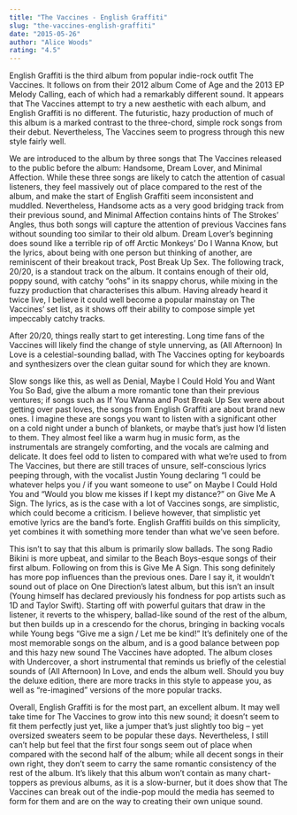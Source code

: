 ```yaml
---
title: "The Vaccines - English Graffiti"
slug: "the-vaccines-english-graffiti"
date: "2015-05-26"
author: "Alice Woods"
rating: "4.5"
---
```


English Graffiti is the third album from popular indie-rock outfit The Vaccines. It follows on from their 2012 album Come of Age and the 2013 EP Melody Calling, each of which had a remarkably different sound. It appears that The Vaccines attempt to try a new aesthetic with each album, and English Graffiti is no different. The futuristic, hazy production of much of this album is a marked contrast to the three-chord, simple rock songs from their debut. Nevertheless, The Vaccines seem to progress through this new style fairly well.

We are introduced to the album by three songs that The Vaccines released to the public before the album: Handsome, Dream Lover, and Minimal Affection. While these three songs are likely to catch the attention of casual listeners, they feel massively out of place compared to the rest of the album, and make the start of English Graffiti seem inconsistent and muddled. Nevertheless, Handsome acts as a very good bridging track from their previous sound, and Minimal Affection contains hints of The Strokes’ Angles, thus both songs will capture the attention of previous Vaccines fans without sounding too similar to their old album. Dream Lover’s beginning does sound like a terrible rip of off Arctic Monkeys’ Do I Wanna Know, but the lyrics, about being with one person but thinking of another, are reminiscent of their breakout track, Post Break Up Sex. The following track, 20/20, is a standout track on the album. It contains enough of their old, poppy sound, with catchy “oohs” in its snappy chorus, while mixing in the fuzzy production that characterises this album. Having already heard it twice live, I believe it could well become a popular mainstay on The Vaccines’ set list, as it shows off their ability to compose simple yet impeccably catchy tracks.

After 20/20, things really start to get interesting. Long time fans of the Vaccines will likely find the change of style unnerving, as (All Afternoon) In Love is a celestial-sounding ballad, with The Vaccines opting for keyboards and synthesizers over the clean guitar sound for which they are known.

Slow songs like this, as well as Denial, Maybe I Could Hold You and Want You So Bad, give the album a more romantic tone than their previous ventures; if songs such as If You Wanna and Post Break Up Sex were about getting over past loves, the songs from English Graffiti are about brand new ones. I imagine these are songs you want to listen with a significant other on a cold night under a bunch of blankets, or maybe that’s just how I’d listen to them. They almost feel like a warm hug in music form, as the instrumentals are strangely comforting, and the vocals are calming and delicate. It does feel odd to listen to compared with what we’re used to from The Vaccines, but there are still traces of unsure, self-conscious lyrics peeping through, with the vocalist Justin Young declaring “I could be whatever helps you / if you want someone to use” on Maybe I Could Hold You and “Would you blow me kisses if I kept my distance?” on Give Me A Sign. The lyrics, as is the case with a lot of Vaccines songs, are simplistic, which could become a criticism. I believe however, that simplistic yet emotive lyrics are the band’s forte. English Graffiti builds on this simplicity, yet combines it with something more tender than what we’ve seen before.

This isn’t to say that this album is primarily slow ballads. The song Radio Bikini is more upbeat, and similar to the Beach Boys-esque songs of their first album. Following on from this is Give Me A Sign. This song definitely has more pop influences than the previous ones. Dare I say it, it wouldn’t sound out of place on One Direction’s latest album, but this isn’t an insult (Young himself has declared previously his fondness for pop artists such as 1D and Taylor Swift). Starting off with powerful guitars that draw in the listener, it reverts to the whispery, ballad-like sound of the rest of the album, but then builds up in a crescendo for the chorus, bringing in backing vocals while Young begs “Give me a sign / Let me be kind!” It’s definitely one of the most memorable songs on the album, and is a good balance between pop and this hazy new sound The Vaccines have adopted. The album closes with Undercover, a short instrumental that reminds us briefly of the celestial sounds of (All Afternoon) In Love, and ends the album well. Should you buy the deluxe edition, there are more tracks in this style to appease you, as well as “re-imagined” versions of the more popular tracks.

Overall, English Graffiti is for the most part, an excellent album. It may well take time for The Vaccines to grow into this new sound; it doesn’t seem to fit them perfectly just yet, like a jumper that’s just slightly too big – yet oversized sweaters seem to be popular these days. Nevertheless, I still can’t help but feel that the first four songs seem out of place when compared with the second half of the album; while all decent songs in their own right, they don’t seem to carry the same romantic consistency of the rest of the album. It’s likely that this album won’t contain as many chart-toppers as previous albums, as it is a slow-burner, but it does show that The Vaccines can break out of the indie-pop mould the media has seemed to form for them and are on the way to creating their own unique sound.
